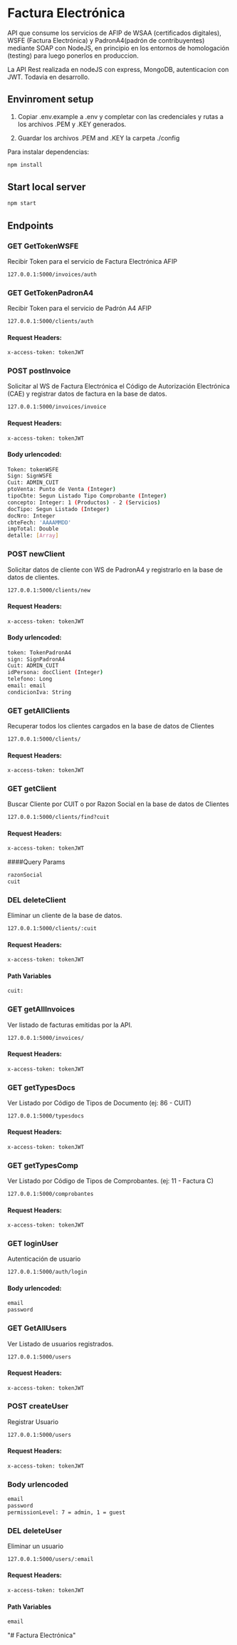 # Factura Electrónica

API que consume los servicios de AFIP de WSAA (certificados digitales), WSFE (Factura Electrónica) y PadronA4(padrón de contribuyentes) mediante SOAP con NodeJS, en principio en los entornos de homologación (testing) para luego ponerlos en produccion.

La API Rest realizada en nodeJS con express, MongoDB, autenticacion con JWT. Todavia en desarrollo.


## Envinroment setup


1) Copiar .env.example a .env y completar con las credenciales y rutas a los archivos .PEM y .KEY generados. 

2) Guardar los archivos .PEM and .KEY la carpeta ./config

Para instalar dependencias: 

``` bash
npm install
```


## Start local server

``` bash
npm start
```


## Endpoints

### GET GetTokenWSFE
Recibir Token para el servicio de Factura Electrónica AFIP

```bash
127.0.0.1:5000/invoices/auth
```
### GET GetTokenPadronA4
Recibir Token para el servicio de Padrón A4 AFIP

```bash
127.0.0.1:5000/clients/auth
```
#### Request Headers:
```bash
x-access-token: tokenJWT
```

### POST postInvoice
Solicitar al WS de Factura Electrónica el Código de Autorización Electrónica (CAE) y registrar datos de factura en la base de datos.
```bash
127.0.0.1:5000/invoices/invoice
```

#### Request Headers:
```bash
x-access-token: tokenJWT
```

#### Body urlencoded:
```bash
Token: tokenWSFE
Sign: SignWSFE
Cuit: ADMIN_CUIT
ptoVenta: Punto de Venta (Integer)
tipoCbte: Segun Listado Tipo Comprobante (Integer)
concepto: Integer: 1 (Productos) - 2 (Servicios)
docTipo: Segun Listado (Integer)
docNro: Integer
cbteFech: 'AAAAMMDD'
impTotal: Double
detalle: [Array]
```

### POST newClient
Solicitar datos de cliente con WS de PadronA4 y registrarlo en la base de datos de clientes.
```bash
127.0.0.1:5000/clients/new
```
#### Request Headers:
```bash
x-access-token: tokenJWT
```
#### Body urlencoded:
```bash
token: TokenPadronA4
sign: SignPadronA4
Cuit: ADMIN_CUIT
idPersona: docClient (Integer)
telefono: Long
email: email
condicionIva: String
```

### GET getAllClients
Recuperar todos los clientes cargados en la base de datos de Clientes
```bash
127.0.0.1:5000/clients/
```
#### Request Headers:
```bash
x-access-token: tokenJWT
```

### GET getClient
Buscar Cliente por CUIT o por Razon Social en la base de datos de Clientes
```bash
127.0.0.1:5000/clients/find?cuit
```
#### Request Headers:
```bash
x-access-token: tokenJWT
```
####Query Params
```bash
razonSocial
cuit
```
### DEL deleteClient
Eliminar un cliente de la base de datos.
```bash
127.0.0.1:5000/clients/:cuit
```
#### Request Headers:
```bash
x-access-token: tokenJWT
```
#### Path Variables
```bash
cuit: 
```
### GET getAllInvoices
Ver listado de facturas emitidas por la API.
```bash
127.0.0.1:5000/invoices/
```
#### Request Headers:
```bash
x-access-token: tokenJWT
```

### GET getTypesDocs
Ver Listado por Código de Tipos de Documento (ej: 86 - CUIT)
```bash
127.0.0.1:5000/typesdocs
```
#### Request Headers:
```bash
x-access-token: tokenJWT
```

### GET getTypesComp
Ver Listado por Código de Tipos de Comprobantes. (ej: 11 - Factura C)
```bash
127.0.0.1:5000/comprobantes
```
#### Request Headers:
```bash
x-access-token: tokenJWT
```
### GET loginUser
Autenticación de usuario
```bash
127.0.0.1:5000/auth/login
```

#### Body urlencoded:
```bash
email
password
```
### GET GetAllUsers
Ver Listado de usuarios registrados.
```bash
127.0.0.1:5000/users
```

#### Request Headers:
```bash
x-access-token: tokenJWT
```

### POST createUser
Registrar Usuario
```bash
127.0.0.1:5000/users
```

#### Request Headers:
```bash
x-access-token: tokenJWT
```
### Body urlencoded

```bash
email
password
permissionLevel: 7 = admin, 1 = guest
```

### DEL deleteUser
Eliminar un usuario
```bash
127.0.0.1:5000/users/:email
```
#### Request Headers:
```bash
x-access-token: tokenJWT
```

#### Path Variables 
```bash
email
```



"# Factura Electrónica" 


